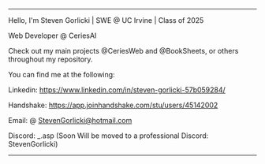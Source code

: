 _________________________________________________________________________________________________________________________________

Hello, I'm Steven Gorlicki | SWE @ UC Irvine | Class of 2025

Web Developer @ CeriesAI 

Check out my main projects @CeriesWeb and @BookSheets, or others throughout my repository.


You can find me at the following:

Linkedin: https://www.linkedin.com/in/steven-gorlicki-57b059284/

Handshake: https://app.joinhandshake.com/stu/users/45142002

Email: @ StevenGorlicki@hotmail.com

Discord: _.asp     (Soon Will be moved to a professional Discord: StevenGorlicki) 

_________________________________________________________________________________________________________________________________
